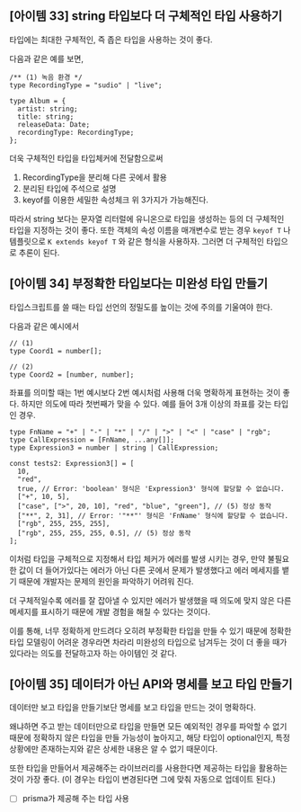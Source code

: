 ## [아이템 33] string 타입보다 더 구체적인 타입 사용하기

타입에는 최대한 구체적인, 즉 좁은 타입을 사용하는 것이 좋다.

다음과 같은 예를 보면,

```
/** (1) 녹음 환경 */
type RecordingType = "sudio" | "live";

type Album = {
  artist: string;
  title: string;
  releaseData: Date;
  recordingType: RecordingType;
};
```

더욱 구체적인 타입을 타입체커에 전달함으로써

1. RecordingType을 분리해 다른 곳에서 활용
2. 분리된 타입에 주석으로 설명
3. keyof를 이용한 세밀한 속성체크
   위 3가지가 가능해진다.

따라서 string 보다는 문자열 리터럴에 유니온으로 타입을 생성하는 등의 더 구체적인 타입을 지정하는 것이 좋다.
또한 객체의 속성 이름을 매개변수로 받는 경우 `keyof T` 나 템플릿으로 `K extends keyof T` 와 같은 형식을 사용하자. 그러면 더 구체적인 타입으로 추론이 된다.

## [아이템 34] 부정확한 타입보다는 미완성 타입 만들기

타입스크립트를 쓸 때는 타입 선언의 정밀도를 높이는 것에 주의를 기울여야 한다.

다음과 같은 예시에서

```
// (1)
type Coord1 = number[];

// (2)
type Coord2 = [number, number];
```

좌표를 의미할 때는 1번 예시보다 2번 예시처럼 사용해 더욱 명확하게 표현하는 것이 좋다. 하지만 의도에 따라 첫번째가 맞을 수 있다. 예를 들어 3개 이상의 좌표를 갖는 타입인 경우.

```
type FnName = "+" | "-" | "*" | "/" | ">" | "<" | "case" | "rgb";
type CallExpression = [FnName, ...any[]];
type Expression3 = number | string | CallExpression;

const tests2: Expression3[] = [
  10,
  "red",
  true, // Error: 'boolean' 형식은 'Expression3' 형식에 할당할 수 없습니다.
  ["+", 10, 5],
  ["case", [">", 20, 10], "red", "blue", "green"], // (5) 정상 동작
  ["**", 2, 31], // Error: '"**"' 형식은 'FnName' 형식에 할당할 수 없습니다.
  ["rgb", 255, 255, 255],
  ["rgb", 255, 255, 255, 0.5], // (5) 정상 동작
];
```

이처럼 타입을 구체적으로 지정해서 타입 체커가 에러를 발생 시키는 경우, 만약 불필요한 값이 더 들어가있다는 에러가 아닌 다른 곳에서 문제가 발생했다고 에러 메세지를 뱉기 때문에 개발자는 문제의 원인을 파악하기 어려워 진다.

더 구체적일수록 에러를 잘 잡아낼 수 있지만 에러가 발생했을 때 의도에 맞지 않은 다른 메세지를 표시하기 때문에 개발 경험을 해칠 수 있다는 것이다.

이를 통해, 너무 정확하게 만드려다 오히려 부정확한 타입을 만들 수 있기 때문에 정확한 타입 모델링이 어려운 경우라면 차라리 미완성의 타입으로 남겨두는 것이 더 좋을 때가 있다라는 의도를 전달하고자 하는 아이템인 것 같다.

## [아이템 35] 데이터가 아닌 API와 명세를 보고 타입 만들기

데이터만 보고 타입을 만들기보단 명세를 보고 타입을 만드는 것이 명확하다.

왜냐하면 주고 받는 데이터만으로 타입을 만들면 모든 예외적인 경우를 파악할 수 없기 때문에 정확하지 않은 타입을 만들 가능성이 높아지고, 해당 타입이 optional인지, 특정 상황에만 존재하는지와 같은 상세한 내용은 알 수 없기 때문이다.

또한 타입을 만들어서 제공해주는 라이브러리를 사용한다면 제공하는 타입을 활용하는 것이 가장 좋다. (이 경우는 타입이 변경된다면 그에 맞춰 자동으로 업데이트 된다.)

- [ ] prisma가 제공해 주는 타입 사용
